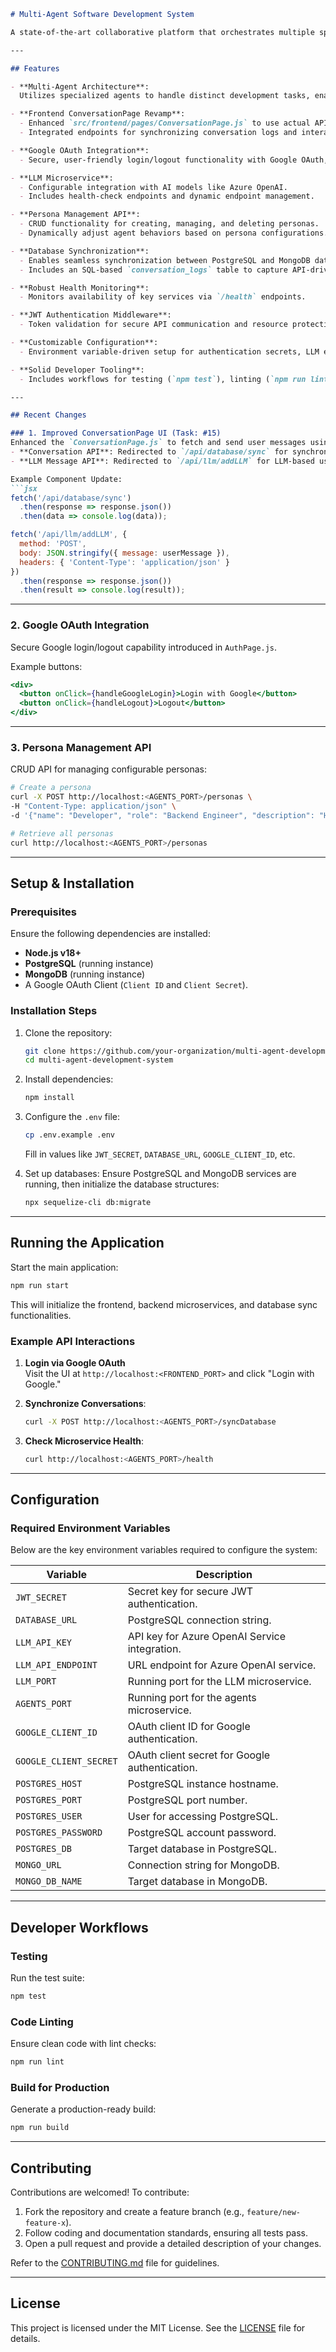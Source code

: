 ```markdown
# Multi-Agent Software Development System

A state-of-the-art collaborative platform that orchestrates multiple specialized software agents to simplify and automate various stages of software development. This system accelerates software creation, testing, deployment, database synchronization, user authentication, and even updates its own documentation. It is designed to boost developer productivity with modularity, scalability, and seamless integration between its components.

---

## Features

- **Multi-Agent Architecture**:  
  Utilizes specialized agents to handle distinct development tasks, enabling scalability and modularity.

- **Frontend ConversationPage Revamp**:  
  - Enhanced `src/frontend/pages/ConversationPage.js` to use actual APIs for conversation handling.  
  - Integrated endpoints for synchronizing conversation logs and interacting with the LLM microservice.

- **Google OAuth Integration**:  
  - Secure, user-friendly login/logout functionality with Google OAuth, implemented in the frontend `AuthPage.js`.

- **LLM Microservice**:  
  - Configurable integration with AI models like Azure OpenAI.  
  - Includes health-check endpoints and dynamic endpoint management.

- **Persona Management API**:  
  - CRUD functionality for creating, managing, and deleting personas.  
  - Dynamically adjust agent behaviors based on persona configurations.

- **Database Synchronization**:  
  - Enables seamless synchronization between PostgreSQL and MongoDB databases.  
  - Includes an SQL-based `conversation_logs` table to capture API-driven chat logs.

- **Robust Health Monitoring**:  
  - Monitors availability of key services via `/health` endpoints.

- **JWT Authentication Middleware**:  
  - Token validation for secure API communication and resource protection.

- **Customizable Configuration**:  
  - Environment variable-driven setup for authentication secrets, LLM endpoints, database connections, and more.

- **Solid Developer Tooling**:  
  - Includes workflows for testing (`npm test`), linting (`npm run lint`), and building (`npm run build`) to ensure maintainable code.

---

## Recent Changes

### 1. Improved ConversationPage UI (Task: #15)  
Enhanced the `ConversationPage.js` to fetch and send user messages using actual backend APIs. Integrated the following endpoints:  
- **Conversation API**: Redirected to `/api/database/sync` for synchronizing conversation data with the database.  
- **LLM Message API**: Redirected to `/api/llm/addLLM` for LLM-based user interaction.

Example Component Update:
```jsx
fetch('/api/database/sync')
  .then(response => response.json())
  .then(data => console.log(data));

fetch('/api/llm/addLLM', {
  method: 'POST',
  body: JSON.stringify({ message: userMessage }),
  headers: { 'Content-Type': 'application/json' }
})
  .then(response => response.json())
  .then(result => console.log(result));
```

---

### 2. Google OAuth Integration  
Secure Google login/logout capability introduced in `AuthPage.js`. 

Example buttons:
```jsx
<div>
  <button onClick={handleGoogleLogin}>Login with Google</button>
  <button onClick={handleLogout}>Logout</button>
</div>
```

---

### 3. Persona Management API  
CRUD API for managing configurable personas:
```bash
# Create a persona
curl -X POST http://localhost:<AGENTS_PORT>/personas \
-H "Content-Type: application/json" \
-d '{"name": "Developer", "role": "Backend Engineer", "description": "Handles API design"}'

# Retrieve all personas
curl http://localhost:<AGENTS_PORT>/personas
```

---

## Setup & Installation

### Prerequisites
Ensure the following dependencies are installed:
- **Node.js v18+**  
- **PostgreSQL** (running instance)  
- **MongoDB** (running instance)  
- A Google OAuth Client (`Client ID` and `Client Secret`).  

### Installation Steps

1. Clone the repository:
   ```bash
   git clone https://github.com/your-organization/multi-agent-development-system.git
   cd multi-agent-development-system
   ```

2. Install dependencies:
   ```bash
   npm install
   ```

3. Configure the `.env` file:
   ```bash
   cp .env.example .env
   ```
   Fill in values like `JWT_SECRET`, `DATABASE_URL`, `GOOGLE_CLIENT_ID`, etc.

4. Set up databases:
   Ensure PostgreSQL and MongoDB services are running, then initialize the database structures:
   ```bash
   npx sequelize-cli db:migrate
   ```

---

## Running the Application

Start the main application:
```bash
npm run start
```

This will initialize the frontend, backend microservices, and database sync functionalities.

### Example API Interactions
1. **Login via Google OAuth**  
   Visit the UI at `http://localhost:<FRONTEND_PORT>` and click "Login with Google."

2. **Synchronize Conversations**:  
   ```bash
   curl -X POST http://localhost:<AGENTS_PORT>/syncDatabase
   ```

3. **Check Microservice Health**:  
   ```bash
   curl http://localhost:<AGENTS_PORT>/health
   ```

---

## Configuration

### Required Environment Variables

Below are the key environment variables required to configure the system:

| Variable                | Description                                     |
|-------------------------|-------------------------------------------------|
| `JWT_SECRET`            | Secret key for secure JWT authentication.       |
| `DATABASE_URL`          | PostgreSQL connection string.                  |
| `LLM_API_KEY`           | API key for Azure OpenAI Service integration.  |
| `LLM_API_ENDPOINT`      | URL endpoint for Azure OpenAI service.         |
| `LLM_PORT`              | Running port for the LLM microservice.         |
| `AGENTS_PORT`           | Running port for the agents microservice.      |
| `GOOGLE_CLIENT_ID`      | OAuth client ID for Google authentication.     |
| `GOOGLE_CLIENT_SECRET`  | OAuth client secret for Google authentication. |
| `POSTGRES_HOST`         | PostgreSQL instance hostname.                  |
| `POSTGRES_PORT`         | PostgreSQL port number.                        |
| `POSTGRES_USER`         | User for accessing PostgreSQL.                 |
| `POSTGRES_PASSWORD`     | PostgreSQL account password.                   |
| `POSTGRES_DB`           | Target database in PostgreSQL.                 |
| `MONGO_URL`             | Connection string for MongoDB.                 |
| `MONGO_DB_NAME`         | Target database in MongoDB.                    |

---

## Developer Workflows

### Testing
Run the test suite:
```bash
npm test
```

### Code Linting
Ensure clean code with lint checks:
```bash
npm run lint
```

### Build for Production
Generate a production-ready build:
```bash
npm run build
```

---

## Contributing

Contributions are welcomed! To contribute:
1. Fork the repository and create a feature branch (e.g., `feature/new-feature-x`).  
2. Follow coding and documentation standards, ensuring all tests pass.  
3. Open a pull request and provide a detailed description of your changes.  

Refer to the [CONTRIBUTING.md](CONTRIBUTING.md) file for guidelines.

---

## License

This project is licensed under the MIT License. See the [LICENSE](LICENSE) file for details.
```